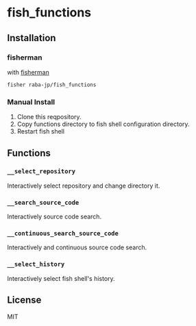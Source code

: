 # fish_functions

## Installation
### fisherman
with [fisherman](https://github.com/fisherman/fisherman)

```
fisher raba-jp/fish_functions
```

### Manual Install
1. Clone this reqpository.
1. Copy functions directory to fish shell configuration directory.
1. Restart fish shell

## Functions
### `__select_repository`
Interactively select repository and change directory it.

### `__search_source_code`
Interactively source code search.

### `__continuous_search_source_code`
Interactively and continuous source code search.

### `__select_history`
Interactively select fish shell's history.

## License
MIT
